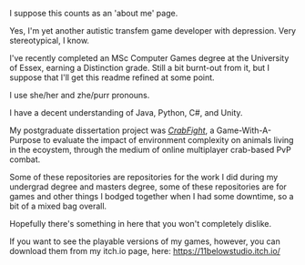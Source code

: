 I suppose this counts as an 'about me' page.

Yes, I'm yet another autistic transfem game developer with depression. Very stereotypical, I know.

I've recently completed an MSc Computer Games degree at the University of Essex, earning a Distinction grade.
Still a bit burnt-out from it, but I suppose that I'll get this readme refined at some point.

I use she/her and zhe/purr pronouns.

I have a decent understanding of Java, Python, C#, and Unity.

My postgraduate dissertation project was [*CrabFight*](https://11belowstudio.itch.io/crabfight), a Game-With-A-Purpose to evaluate the impact of environment complexity on animals living in the ecoystem, through the medium of online multiplayer crab-based PvP combat.

Some of these repositories are repositories for the work I did during my undergrad
degree and masters degree, some of these repositories are for games and other things
I bodged together when I had some downtime, so a bit of a mixed bag overall.

Hopefully there's something in here that you won't completely dislike.

If you want to see the playable versions of my games, however, you can download them from my itch.io page, here: https://11belowstudio.itch.io/

<!--
**11BelowStudio/11BelowStudio** is a ✨ _special_ ✨ repository because its `README.md` (this file) appears on your GitHub profile.

Here are some ideas to get you started:

- 🔭 I’m currently working on ...
- 🌱 I’m currently learning ...
- 👯 I’m looking to collaborate on ...
- 🤔 I’m looking for help with ...
- 💬 Ask me about ...
- 📫 How to reach me: ...
- 😄 Pronouns: ...
- ⚡ Fun fact: ...
-->

